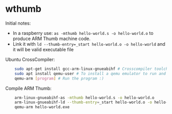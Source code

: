 # wthumb

Initial notes:
* In a raspberry use: `as -mthumb hello-world.s -o hello-world.o` to produce ARM Thumb machine code.
* Link it with `ld --thumb-entry=_start hello-world.o -o hello-world` and it will be valid executable file

Ubuntu CrossCompiler:
```sh
    sudo apt-get install gcc-arm-linux-gnueabihf # Crosscompiler toolchain
    sudo apt install qemu-user # To install a qemu emulator to run and test the compiled files
    qemu-arm [program] # Run the program :)
```
Compile ARM Thumb:
```sh
    arm-linux-gnueabihf-as -mthumb hello-world.s -o hello-world.o
    arm-linux-gnueabihf-ld --thumb-entry=_start hello-world.o -o hello-world.exe
    qemu-arm hello-world.exe
```
